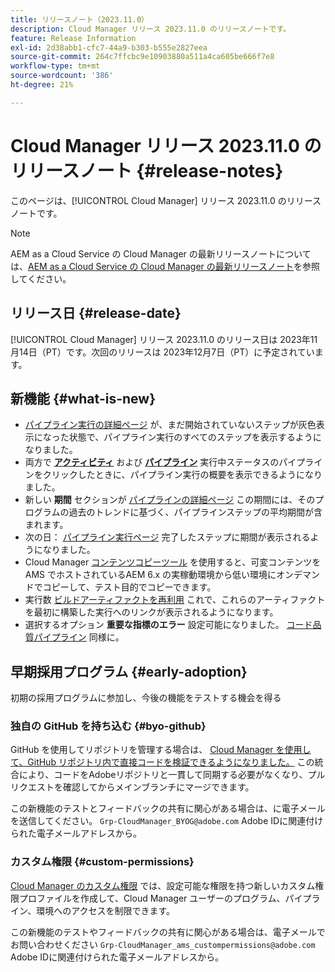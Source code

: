 ```yaml
---
title: リリースノート（2023.11.0）
description: Cloud Manager リリース 2023.11.0 のリリースノートです。
feature: Release Information
exl-id: 2d38abb1-cfc7-44a9-b303-b555e2827eea
source-git-commit: 264c7ffcbc9e10903880a511a4ca605be666f7e8
workflow-type: tm+mt
source-wordcount: '386'
ht-degree: 21%

---
```



# Cloud Manager リリース 2023.11.0 のリリースノート {#release-notes}

このページは、[!UICONTROL Cloud Manager] リリース 2023.11.0 のリリースノートです。

>[!NOTE]
>
>AEM as a Cloud Service の Cloud Manager の最新リリースノートについては、[AEM as a Cloud Service の Cloud Manager の最新リリースノート](https://experienceleague.adobe.com/docs/experience-manager-cloud-service/content/implementing/using-cloud-manager/release-notes-cloud-manager/release-notes-cm-current.html?lang=ja)を参照してください。

## リリース日 {#release-date}

[!UICONTROL Cloud Manager] リリース 2023.11.0 のリリース日は 2023年11月14日（PT）です。次回のリリースは 2023年12月7日（PT）に予定されています。

## 新機能 {#what-is-new}

* [パイプライン実行の詳細ページ](/help/using/managing-pipelines.md#view-details) が、まだ開始されていないステップが灰色表示になった状態で、パイプライン実行のすべてのステップを表示するようになりました。
* 両方で **[アクティビティ](/help/using/managing-pipelines.md#activity)** および **[パイプライン](/help/using/managing-pipelines.md#pipelines)** 実行中ステータスのパイプラインをクリックしたときに、パイプライン実行の概要を表示できるようになりました。
* 新しい **期間** セクションが [パイプラインの詳細ページ](/help/using/managing-pipelines.md#view-details) この期間には、そのプログラムの過去のトレンドに基づく、パイプラインステップの平均期間が含まれます。
* 次の日： [パイプライン実行ページ](/help/using/managing-pipelines.md#activity-window) 完了したステップに期間が表示されるようになりました。
* Cloud Manager [コンテンツコピーツール](/help/using/content-copy.md) を使用すると、可変コンテンツを AMS でホストされているAEM 6.x の実稼動環境から低い環境にオンデマンドでコピーして、テスト目的でコピーできます。
* 実行数 [ビルドアーティファクトを再利用](/help/getting-started/project-setup.md#build-artifact-reuse) これで、これらのアーティファクトを最初に構築した実行へのリンクが表示されるようになります。
* 選択するオプション **重要な指標のエラー** 設定可能になりました。 [コード品質パイプライン](/help/using/non-production-pipelines.md) 同様に。

## 早期採用プログラム {#early-adoption}

初期の採用プログラムに参加し、今後の機能をテストする機会を得る

### 独自の GitHub を持ち込む {#byo-github}

GitHub を使用してリポジトリを管理する場合は、 [Cloud Manager を使用して、GitHub リポジトリ内で直接コードを検証できるようになりました。](/help/managing-code/byo-github.md) この統合により、コードをAdobeリポジトリと一貫して同期する必要がなくなり、プルリクエストを確認してからメインブランチにマージできます。

この新機能のテストとフィードバックの共有に関心がある場合は、に電子メールを送信してください。 `Grp-CloudManager_BYOG@adobe.com` Adobe IDに関連付けられた電子メールアドレスから。

### カスタム権限 {#custom-permissions}

[Cloud Manager のカスタム権限](/help/using/custom-permissions.md) では、設定可能な権限を持つ新しいカスタム権限プロファイルを作成して、Cloud Manager ユーザーのプログラム、パイプライン、環境へのアクセスを制限できます。

この新機能のテストやフィードバックの共有に関心がある場合は、電子メールでお問い合わせください `Grp-CloudManager_ams_custompermissions@adobe.com` Adobe IDに関連付けられた電子メールアドレスから。

